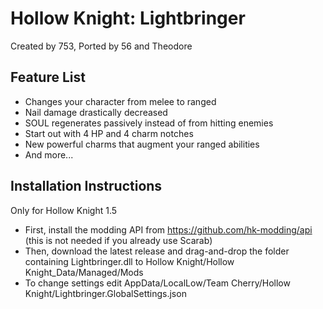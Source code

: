 # Hollow Knight: Lightbringer

Created by 753, Ported by 56 and Theodore

## Feature List

+ Changes your character from melee to ranged
+ Nail damage drastically decreased
+ SOUL regenerates passively instead of from hitting enemies
+ Start out with 4 HP and 4 charm notches
+ New powerful charms that augment your ranged abilities
+ And more...

## Installation Instructions

Only for Hollow Knight 1.5 
+ First, install the modding API from https://github.com/hk-modding/api (this is not needed if you already use Scarab)
+ Then, download the latest release and drag-and-drop the folder containing Lightbringer.dll to Hollow Knight/Hollow Knight_Data/Managed/Mods
+ To change settings edit AppData/LocalLow/Team Cherry/Hollow Knight/Lightbringer.GlobalSettings.json

